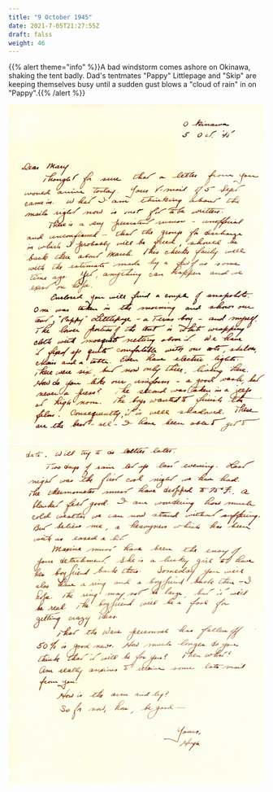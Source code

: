 ```yaml
---
title: "9 October 1945"
date: 2021-7-05T21:27:55Z
draft: falss
weight: 46
---
```


{{% alert theme="info" %}}A bad windstorm comes ashore on Okinawa, shaking the tent badly.  Dad's tentmates "Pappy" Littlepage and "Skip" are keeping themselves busy until a sudden gust blows a "cloud of rain" in on "Pappy".{{% /alert %}}

![page 1](img145.jpg)
![page 2](img146.jpg)


